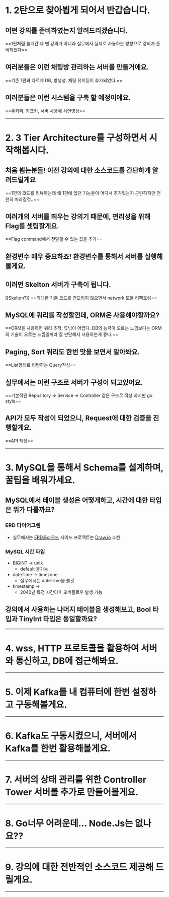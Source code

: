 # 1. 2탄으로 찾아뵙게 되어서 반갑습니다.
## 어떤 강의를 준비하였는지 알려드리겠습니다.
==1편처럼 쓸개간 다 뺀 강의가 아니라 실무에서 실제로 사용하는 방향으로 강의가 준비되었다==
## 여러분들은 이런 채팅방 관리하는 서버를 만들거에요.
==기존 1편과 다르게 DB, 방생성, 채팅 유지등이 추가되었다.==
## 여러분들은 이런 시스템을 구축 할 예정이에요.
==주키퍼, 카프카, 서버 사용에 시연영상==
****
# 2. 3 Tier Architecture를 구성하면서 시작해봅시다.
## 처음 뵙는분들! 이전 강의에 대한 소스코드를 간단하게 알려드릴게요
==1편의 코드를 리뷰하는데 왜 1편에 없던 기능들이 어디서 추가됫는지 곤란하지만 천천히 따라갈것..==
## 여러개의 서버를 띄우는 강의기 떄문에, 편리성을 위해 Flag를 셋팅할게요.
==Flag command에서 전달할 수 있는 값을 추가==
## 환경변수 매우 중요하죠! 환경변수를 통해서 서버를 실행해볼게요.
## 이러면 Skelton 서버가 구축이 됩니다.
[[Skelton?]]
==최대한 기존 코드를 건드리지 않으면서 network 모듈 리팩토링==
## MySQL에 쿼리를 작성할껀데, ORM은 사용해야할까요?
==ORM을 사용하면 쿼리 추적, 튜닝이 어렵다. DB의 능력이 오르는 느낌보다는 ORM의 기술이 오르는 느낌일꺼라 잘 판단해서 사용하는게 좋다.==
## Paging, Sort 쿼리도 한번 맛을 보면서 알아봐요.
==List형태로 리턴하는 Query작성==
## 실무에서는 이런 구조로 서버가 구성이 되고있어요.
==기본적인 Repository => Service => Controller 같은 구조로 작성 하지만 go style==
## API가 모두 작성이 되었으니, Request에 대한 검증을 진행할게요.
==API 작성==
****
# 3. MySQL을 통해서 Schema를 설계하며, 꿀팁을 배워가세요.
## MySQL에서 테이블 생성은 어떻게하고, 시간에 대한 타입은 뭐가 다를까요?
### ERD 다이어그램
- 실무에서는 [ERD클라우드](https://www.erdcloud.com/) 사이드 프로젝트는 [Draw.io](https://app.diagrams.net/) 추천
### MySQL 시간 타입
- BIGINT -> unix
	- default 불가능
- dateTime -> timezone
	- 실무에서는 dateTime을 쓸것
- timestamp ->
	- 2040년 특정 시간이후 오버플로우 발생 가능
## 강의에서 사용하는 나머지 테이블을 생성해보고, Bool 타입과 TinyInt 타입은 동일할까요?

****
# 4. wss, HTTP 프로토콜을 활용하여 서버와 통신하고, DB에 접근해봐요.

****
# 5. 이제 Kafka를 내 컴퓨터에 한번 설정하고 구동해볼게요.

****
# 6. Kafka도 구동시켰으니, 서버에서 Kafka를 한번 활용해볼게요.

****
# 7. 서버의 상태 관리를 위한 Controller Tower 서버를 추가로 만들어볼게요.

****
# 8. Go너무 어려운데... Node.Js는 없나요??

****
# 9. 강의에 대한 전반적인 소스코드 제공해 드릴게요.

****